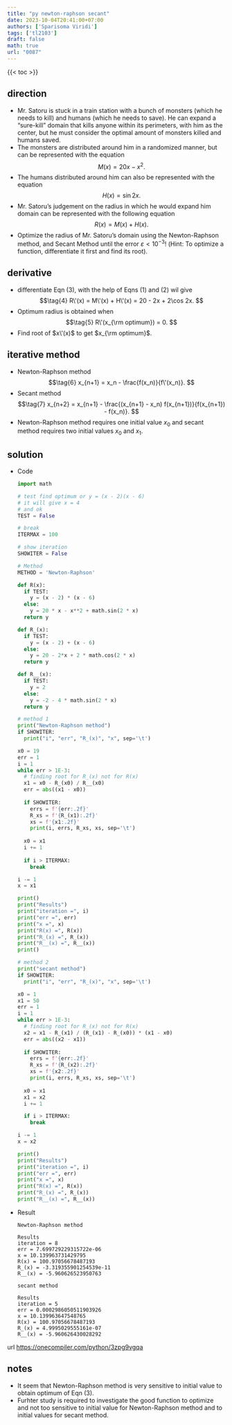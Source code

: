 ```yaml
---
title: "py newton-raphson secant"
date: 2023-10-04T20:41:00+07:00
authors: ['Sparisoma Viridi']
tags: ['tl2103']
draft: false
math: true
url: "0087"
---
```

{{< toc >}}


## direction
+ Mr. Satoru is stuck in a train station with a bunch of monsters (which he needs to kill) and humans (which he needs to save). He can expand a “sure-kill” domain that kills anyone within its perimeters, with him as the center, but he must consider the optimal amount of monsters killed and humans saved.
+ The monsters are distributed around him in a randomized manner, but can be represented with the equation
$$\tag{1}
M(x) = 20x - x^2.
$$
+ The humans distributed around him can also be represented with the equation
$$\tag{2}
H(x) = \sin 2x.
$$
+ Mr. Satoru’s judgement on the radius in which he would expand him domain can be represented with the following equation
$$\tag{3}
R(x) = M(x) + H(x).
$$
+ Optimize the radius of Mr. Satoru’s domain using the Newton-Raphson method, and Secant Method until the error $\varepsilon < 10^{-3}$! (Hint: To optimize a function, differentiate it first and find its root).


## derivative
+ differentiate Eqn (3), with the help of Eqns (1) and (2) wil give
$$\tag{4}
R\'(x) = M\'(x) + H\'(x) = 20 - 2x + 2\cos 2x. 
$$
+ Optimum radius is obtained when
$$\tag{5}
R\'(x_{\rm optimum}) = 0.
$$
+ Find root of $x\'(x)$ to get $x_{\rm optimum}$.


## iterative method
+ Newton-Raphson method
$$\tag{6}
x_{n+1} = x_n - \frac{f(x_n)}{f\'(x_n)}.
$$
+ Secant method
$$\tag{7}
x_{n+2} = x_{n+1} - \frac{(x_{n+1} - x_n) f(x_{n+1})}{f(x_{n+1}) - f(x_n)}.
$$
+ Newton-Raphson method requires one initial value $x_0$ and secant method requires two initial values $x_0$ and $x_1$.


## solution
+ Code
  ```python
  import math

  # test find optimum or y = (x - 2)(x - 6)
  # it will give x = 4
  # and ok
  TEST = False

  # break
  ITERMAX = 100

  # show iteration
  SHOWITER = False

  # Method
  METHOD = 'Newton-Raphson'

  def R(x):
    if TEST:
      y = (x - 2) * (x - 6)
    else:
      y = 20 * x - x**2 + math.sin(2 * x)
    return y

  def R_(x):
    if TEST:
      y = (x - 2) + (x - 6)
    else:
      y = 20 - 2*x + 2 * math.cos(2 * x)
    return y

  def R__(x):
    if TEST:
      y = 2
    else:
      y = -2 - 4 * math.sin(2 * x)
    return y

  # method 1
  print("Newton-Raphson method")
  if SHOWITER:
    print("i", "err", "R_(x)", "x", sep='\t')

  x0 = 19
  err = 1
  i = 1
  while err > 1E-3:
    # finding root for R_(x) not for R(x)
    x1 = x0 - R_(x0) / R__(x0)
    err = abs((x1 - x0))
    
    if SHOWITER:
      errs = f'{err:.2f}'
      R_xs = f'{R_(x1):.2f}'
      xs = f'{x1:.2f}'
      print(i, errs, R_xs, xs, sep='\t')
    
    x0 = x1
    i += 1
    
    if i > ITERMAX:
      break

  i -= 1
  x = x1

  print()
  print("Results")
  print("iteration =", i)
  print("err =", err)
  print("x =", x)
  print("R(x) =", R(x))
  print("R_(x) =", R_(x))
  print("R__(x) =", R__(x))
  print()

  # method 2
  print("secant method")
  if SHOWITER:
    print("i", "err", "R_(x)", "x", sep='\t')

  x0 = 1
  x1 = 50
  err = 1
  i = 1
  while err > 1E-3:
    # finding root for R_(x) not for R(x)
    x2 = x1 - R_(x1) / (R_(x1) - R_(x0)) * (x1 - x0)
    err = abs((x2 - x1))
    
    if SHOWITER:
      errs = f'{err:.2f}'
      R_xs = f'{R_(x2):.2f}'
      xs = f'{x2:.2f}'
      print(i, errs, R_xs, xs, sep='\t')
    
    x0 = x1
    x1 = x2
    i += 1

    if i > ITERMAX:
      break

  i -= 1
  x = x2

  print()
  print("Results")
  print("iteration =", i)
  print("err =", err)
  print("x =", x)
  print("R(x) =", R(x))
  print("R_(x) =", R_(x))
  print("R__(x) =", R__(x))
  ```
+ Result
  ```
  Newton-Raphson method

  Results
  iteration = 8
  err = 7.699729229315722e-06
  x = 10.139963731429795
  R(x) = 100.97056678487193
  R_(x) = -3.319355901254539e-11
  R__(x) = -5.960626523950763

  secant method

  Results
  iteration = 5
  err = 0.0002986050511903926
  x = 10.139963647548765
  R(x) = 100.97056678487193
  R_(x) = 4.9995029555161e-07
  R__(x) = -5.960626430028292
  ```
url https://onecompiler.com/python/3zpg9vgqa


## notes
+ It seem that Newton-Raphson method is very sensitive to initial value to obtain optimum of Eqn (3).
+ Furhter study is required to investigate the good function to optimize and not too sensitive to initial value for Newton-Raphson method and to initial values for secant method.
